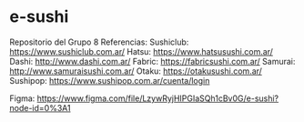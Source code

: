 # e-sushi
Repositorio del Grupo 8 
Referencias: Sushiclub:
https://www.sushiclub.com.ar/
Hatsu:
https://www.hatsusushi.com.ar/
Dashi:
http://www.dashi.com.ar/
Fabric:
https://fabricsushi.com.ar/
Samurai:
http://www.samuraisushi.com.ar/
Otaku:
https://otakusushi.com.ar/
Sushipop:
https://www.sushipop.com.ar/cuenta/login

Figma:
https://www.figma.com/file/LzywRyjHIPGIaSQh1cBv0G/e-sushi?node-id=0%3A1


